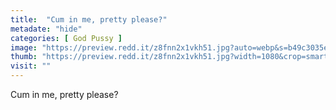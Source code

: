```yaml
---
title:  "Cum in me, pretty please?"
metadate: "hide"
categories: [ God Pussy ]
image: "https://preview.redd.it/z8fnn2x1vkh51.jpg?auto=webp&s=b49c3035e632002855fcfaab6c219878fe6c693e"
thumb: "https://preview.redd.it/z8fnn2x1vkh51.jpg?width=1080&crop=smart&auto=webp&s=c8ca38b7b7a08443c94c7e5b290d870616167eea"
visit: ""
---
```

Cum in me, pretty please?
